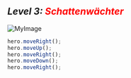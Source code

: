 ## ***Level 3:***  <span style="color: red">***Schattenwächter***

![MyImage](Welt-1-Level-3.png)

```Javascript
hero.moveRight();
hero.moveUp();
hero.moveRight();
hero.moveDown();
hero.moveRight();
```